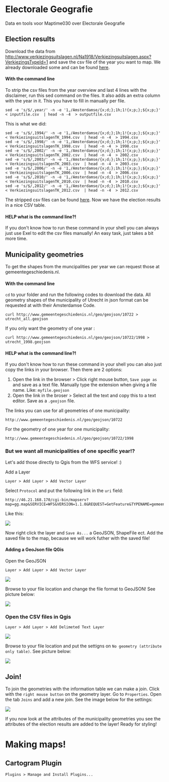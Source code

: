 # Electorale Geografie

Data en tools voor Maptime030 over Electorale Geografie


## Election results

Download the data from http://www.verkiezingsuitslagen.nl/Na1918/Verkiezingsuitslagen.aspx?VerkiezingsTypeId=1 and save the csv file of the year you want to map. We already downloaded some and can be found [here](/downloads). 

#### With the command line
To strip the csv files from the year overview and last 4 lines with the disclaimer, run this sed command on the files. It also adds an extra column with the year in it. This you have to fill in manually per file. 

	sed -e 's/$/,year/' -n -e '1,/Amsterdamse/{x;d;};1h;1!{x;p;};${x;p;}' < inputfile.csv  | head -n -4  > outputfile.csv

This is what we did:

	sed -e 's/$/,1994/' -n -e '1,/Amsterdamse/{x;d;};1h;1!{x;p;};${x;p;}' < VerkiezingsuitslagenTK_1994.csv  | head -n -4  > 1994.csv
	sed -e 's/$/,1998/' -n -e '1,/Amsterdamse/{x;d;};1h;1!{x;p;};${x;p;}' < VerkiezingsuitslagenTK_1998.csv  | head -n -4  > 1998.csv
	sed -e 's/$/,2002/' -n -e '1,/Amsterdamse/{x;d;};1h;1!{x;p;};${x;p;}' < VerkiezingsuitslagenTK_2002.csv  | head -n -4  > 2002.csv
	sed -e 's/$/,2003/' -n -e '1,/Amsterdamse/{x;d;};1h;1!{x;p;};${x;p;}' < VerkiezingsuitslagenTK_2003.csv  | head -n -4  > 2003.csv
	sed -e 's/$/,2006/' -n -e '1,/Amsterdamse/{x;d;};1h;1!{x;p;};${x;p;}' < VerkiezingsuitslagenTK_2006.csv  | head -n -4  > 2006.csv
	sed -e 's/$/,2010/' -n -e '1,/Amsterdamse/{x;d;};1h;1!{x;p;};${x;p;}' < VerkiezingsuitslagenTK_2010.csv  | head -n -4  > 2010.csv
	sed -e 's/$/,2012/' -n -e '1,/Amsterdamse/{x;d;};1h;1!{x;p;};${x;p;}' < VerkiezingsuitslagenTK_2012.csv  | head -n -4  > 2012.csv

The stripped csv files can be found [here](/data). Now we have the election results in a nice CSV table. 

#### HELP what is the command line?!
If you don't know how to run these command in your shell you can always just use Exel to edit the csv files manually! An easy task, just takes a bit more time. 

## Municipality geometries

To get the shapes from the muncipalities per year we can request those at gemeentegeschiedenis.nl. 

#### With the command line
`cd` to your folder and run the following codes to download the data.
All geometry shapes of the municipality of Utrecht in json format can be requested at with their Amsterdamse Code. 

	curl http://www.gemeentegeschiedenis.nl/geo/geojson/10722 > utrecht_all.geojson

If you only want the geometry of one year :

	curl http://www.gemeentegeschiedenis.nl/geo/geojson/10722/1998 > utrecht_1998.geojson


#### HELP what is the command line?!
If you don't know how to run these command in your shell you can also just copy the links in your browser. Then there are 2 options:

1. Open the link in the browser > Click right mouse button, `Save page as` and save as a text file. Manually type the extension when giving a file name. Like: `myfile.geojson` 
2. Open the link in the broser > Select all the text and copy this to a text editor. Save as a `.geojson` file.

The links you can use for all geometries of one municipality:

	http://www.gemeentegeschiedenis.nl/geo/geojson/10722

For the geometry of one year for one municipality:

	http://www.gemeentegeschiedenis.nl/geo/geojson/10722/1998


### But we want all municipalities of one specific year!? 

Let's add those directly to Qgis from the WFS service! :) 

Add a Layer
	
	Layer > Add Layer > Add Vector Layer

Select `Protocol` and put the following link in the `uri` field: 

	http://46.21.168.170/cgi-bin/mapserv?map=gg.map&SERVICE=WFS&VERSION=1.1.0&REQUEST=GetFeature&TYPENAME=gemeenteref&SRSNAME=EPSG:4326&OUTPUTFORMAT=geojson&jaar=1980

Like this:

![](img/geojson.png)

Now right click the layer and `Save As...` a GeoJSON, ShapeFile ect. Add the saved file to the map, because we will work futher with the saved file! 

#### Adding a GeoJson file QGis

Open the GeoJSON
	
	Layer > Add Layer > Add Vector Layer

![](img/add_vector_layer.png)

Browse to your file location and change the file format to GeoJSON! See picture below:

![](img/add_geojson.png)

### Open the CSV files in Qgis

	Layer > Add Layer > Add Delimeted Text Layer

![](img/add_csv.png)

Browse to your file location and put the settigns on `No geometry (attribute only table)`. See picture below:

![](img/open_csv.png)

## Join!

To join the geometries with the information table we can make a join. 
Click with the `right mouse button` on the geometry layer. Go to `Properties`.
Open the tab `Joins` and add a new join. See the image below for the settings: 

![](img/join.png)

If you now look at the attributes of the municipality geometries you see the attributes of the election results are added to the layer!
Ready for styling!

# Making maps!

## Cartogram Plugin

	Plugins > Manage and Install Plugins...
